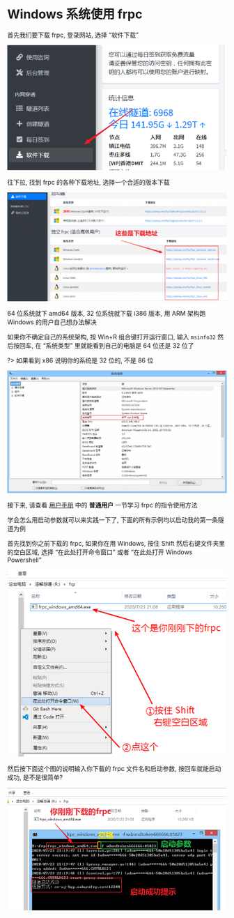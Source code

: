 # Windows 系统使用 frpc

首先我们要下载 frpc, 登录网站, 选择 “软件下载”

![](_images/image-1.png)

往下拉, 找到 frpc 的各种下载地址, 选择一个合适的版本下载

![](_images/image-2.png)

64 位系统就下 amd64 版本, 32 位系统就下载 i386 版本, 用 ARM 架构跑 Windows 的用户自己想办法解决

如果你不确定自己的系统架构, 按 Win+R 组合键打开运行窗口, 输入 `msinfo32` 然后按回车, 在 “系统类型” 里就能看到自己的电脑是 64 位还是 32 位了

?> 如果看到 x86 说明你的系统是 32 位的, 不是 86 位

![](_images/image-3.png)

接下来, 请查看 [用户手册](/frpc/manual#普通用户) 中的 __普通用户__ 一节学习 frpc 的指令使用方法

学会怎么用启动参数就可以来实践一下了, 下面的所有示例均以启动我的第一条隧道为例

首先找到你之前下载的 frpc, 如果你在用 Windows, 按住 Shift 然后右键文件夹里的空白区域, 选择 “在此处打开命令窗口” 或者 “在此处打开 Windows Powershell”

![](_images/image-10.png)

然后按下面这个图的说明输入你下载的 frpc 文件名和启动参数, 按回车就能启动成功, 是不是很简单?

![](_images/image-11.png)
